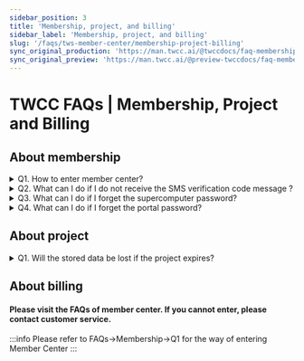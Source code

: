 ```yaml
---
sidebar_position: 3
title: 'Membership, project, and billing'
sidebar_label: 'Membership, project, and billing'
slug: '/faqs/tws-member-center/membership-project-billing'
sync_original_production: 'https://man.twcc.ai/@twccdocs/faq-membership-project-billing-zh' 
sync_original_preview: 'https://man.twcc.ai/@preview-twccdocs/faq-membership-project-billing-zh'
---
```


# TWCC FAQs | Membership, Project and Billing

## About membership

<details>

<summary>  Q1. How to enter member center?</summary>

Please refer to [<ins>this document</ins>](/user-guides/tws-member-center/manage-member-accounts/access-tws-member-center.md) for more information about entering member center.

</details>

<details>

<summary>  Q2. What can I do if I do not receive the SMS verification code message ?</summary>

1. In order to verify your identity and phone number, you need to enter the verification code received via SMS message to complete the sign-up process. Please refer to [<ins>this document</ins>](https://man.twcc.ai/@twccdocs/doc-service-main-en/https%3A%2F%2Fman.twcc.ai%2F%40twccdocs%2Fhowo-service-receive-verif-phone-en) for detailed steps.
2. If the telecommunications company does not provide online services to disable “Reject Enterprise SMS”, please call the company and ask for changing assistance. The change will not be effective immediately. For the effective time, please contact the telecommunications company. 

</details>

<details>

<summary>  Q3. What can I do if I forget the supercomputer password?</summary>

Since we do not record the user's supercomputer password, please reset your password through the service website. Please refer to 
[<ins>this document</ins>](https://man.twcc.ai/@twccdocs/doc-service-main-en/https%3A%2F%2Fman.twcc.ai%2F%40twccdocs%2Fguide-service-hostname-pwd-otp-en#%E9%87%8D%E7%BD%AE%E4%B8%BB%E6%A9%9F%E5%AF%86%E7%A2%BC) for the detailed resetting steps.

</details>

<details>

<summary>  Q4. What can I do if I forget the portal password?</summary>

Please visit the service website, click "Login" then click "忘記密碼(Forget password)", please refer to [<ins>this document</ins>](https://man.twcc.ai/@twccdocs/doc-service-main-en/https%3A%2F%2Fman.twcc.ai%2F%40twccdocs%2Fguide-service-reset-portal-pwd-en) for the detailed steps.

</details>

<div style={{height:10+'px'}}></div>


## About project

<details>

<summary>  Q1. Will the stored data be lost if the project expires?</summary>

- Hyper File System (HFS) is a personal space, therefore, the project period does not affect the data.
- For data stored in the Cloud Object Storage (COS), Virtual Disk Service (VDS) and other compute resources, **please contact the customer service as soon as possible for the process after the project expires.**

</details>

<div style={{height:10+'px'}}></div>


## About billing

#### Please visit the FAQs of member center. If you cannot enter, please contact customer service.

:::info
Please refer to FAQs->Membership->Q1 for the way of entering Member Center
:::

<!-- <details>

<summary>  Q1. 提報科技部專題研究計畫時，如何編列國網中心電腦使用費經費？
</summary>
- 在使用者付費及科技部補助優惠的原則，請在「科技部專題研究計畫申請書」之
「八、耗材、物品、圖書及雜項費用」，「項目名稱」請填入
「國網中心電腦使用費」，以總價的方式估算，範例如下表：
<br/>
 | 項目名稱           | 說明   | 單位   | 數量 | 單價 | 金額 | 備註 |
|--------------------|--------|--------|------|------|------|------|
| 國網中心電腦使用費 |        | 式     | 1    | XXX  | XXX  |      |  
( 金額單位：新台幣元)
<i class="fa fa-paperclip fa-20" aria-hidden="true"></i> **附註：** 各項服務計價請參考[<ins>價目表</ins>](https://www.twcc.ai/doc?page=price&euqinu=true)。
</details>
<details>

<summary>  Q2. 開立發票時，品名該填什麼？
</summary>
- 本中心所開立發票的品名為【電腦帳號使用費】或【雲端儲存使用費】，若需開立其他品名，請務必於下訂後立即通知本中心 (iservice@twcc.ai) 辦理修改作業。
- 發票一經開立後，統一編號、抬頭以及收件相關資訊將無法再做更動，也無法指定開立日期，請務必於下訂時將資訊填寫正確。
</details>
<details>

<summary>  Q3. 如何取得需求報價單？
</summary>
- 若要需求報價單請款者，請自行點選【產生需求報價單】之功能下載列印。
![](https://cos.twcc.ai/SYS-MANUAL/uploads/upload_c0d6631c4497a8d1e8bb63aa888a838c.png)
- 若要正本需求報價單者，請於下單完成後通知本中心 (iservice@narlabs.org.tw)，屆時將連同發票寄送至貴單位。
</details>
<details>

<summary>  Q4. 下訂所需購買的額度後，可否先使用計算資源再付款？
</summary>
本中心收到訂單後會進入審核程序：
- 若貴單位屬學界、政府或法人單位：
  審核程序完成後即先開放使用計算資源，待收到發票後 1 個月內需完成付款。
  如選擇自行先匯款者，請於匯款後以郵件通知 (iservice@twcc.ai) 將匯款帳戶後五碼資訊或匯款收據，以俾本中心核銷款項。
- 若貴單位屬企業或個人：
  需先行匯款，並以郵件通知 (iservice@twcc.ai)
  匯款後五碼後才會完成審核程序並開放使用計算資源。
</details>
<details>

<summary>  Q5. 當「截止使用日期」已到期，仍有剩餘額度，是否可移轉至其他計畫使用？
</summary>
- 若您的計畫屬於科技部計畫：
    - 「截止使用日期」為科技部計畫執行期限結束日後三個月，若計畫經科技部同意延長執行期限者，請將展延同意書寄至 (iservice@twcc.ai)信箱，「截止使用日期」將以展延後的計畫執行期限結束日後三個月為限。
    - 研究計畫屬一年期性質 或 一次核給多年期：
        - 若已至「截止使用日期」，但尚有剩餘額度，不得轉移至其他計畫且本中心亦不予退費。(請參照科技部補助專題研究計畫經費處理原則)
    - 研究計畫屬多年期但為分年核定性質：
        - 科技部依年度逐年核給經費核定清單，計畫主持人須於每年計畫到期前， 提供下一年度的計畫經費核定清單影本至本中心 (iservice@narlabs.org.tw)，本中心確認後，將依下一年度的經費核定清單延長「截止使用日期」，且剩餘額度亦可延長使用。若已至「截止使用日期」，但尚有剩餘額度，不得轉移至其他計畫且本中心亦不予退費。(請參照科技部補助專題研究計畫經費處理原則)
- 若為其它非科技部計畫請洽客服人員：
    - E-mail：iservice@twcc.ai
    - 電話：03-5776085-442 呂小姐
</details>
<details>

<summary>  Q6. 購買額度訂購的流程？
</summary>
![](https://cos.twcc.ai/SYS-MANUAL/uploads/upload_d9b7c003e4127c23ad4185064ab79dbf.png)
</details>
<details>

<summary>  Q7. 如何進行錢包的管理？
</summary>
成員錢包管理方式之操作說明請參考[<ins>此文件<ins>](https://man.twcc.ai/@twccdocs/guide-service-manage-project-wallet-zh)。
</details>
<details>

<summary>  Q8. 如何查詢目前已使用及剩餘的額度？
</summary>
1. 請登入服務網，在 **「會員中心」**> **「計畫管理」** 項目下 **「我的計畫」** 查詢。
![](https://cos.twcc.ai/SYS-MANUAL/uploads/upload_7675039e162f257885adf48d5680b67b.png)
2. 本中心也會固定在每週五以電子郵件通知計畫之剩餘額度。
<i class="fa fa-paperclip fa-20" aria-hidden="true"></i> **附註：** 當前可用額度或子錢包為負值時，將無法提交計算工作，請計畫建立者或管理者線上購買額度或再分配額度給子錢包，請參考 Q7. 線上訂購的流程及 Q8. 如何進行錢包的管理。
</details>
<details>

<summary>  Q9. 如何計算額度用量？
</summary>
- 請登入服務網 > **「會員中心」** > **「計畫管理」** > **「我的計畫」** > 點選計畫> **「資源用量紀錄」**
![](https://cos.twcc.ai/SYS-MANUAL/uploads/upload_a7c3382ebe6c9d95539d39d43e34be70.png)
- 點開 **「詳細資訊」** 即可檢視每筆資源用量紀錄
- 以容器運算服務 c.super 型號之容器為例，使用 189 秒的額度用量計算方式如下：
`82 (NTD/小時, 未稅價)*1.05 (含稅) /3600 (換算為 NTD/秒) *189 (秒) ≒ 使用 4.5203 額度` 
![](https://cos.twcc.ai/SYS-MANUAL/uploads/upload_c70943b1f7d4898b6f73ac334a4f36f9.png)
<i class="fa fa-paperclip fa-20" aria-hidden="true"></i> **附註：** 各項服務計價 (未稅價)，請參考[<ins>計價說明</ins>](https://www.twcc.ai/doc?page=price&euqinu=true)
</details>
<details>

<summary>  Q10. 如何查詢計畫下成員的額度用量紀錄？
</summary>
請登入服務網，計畫主持人或管理員 (租戶管理員) 可在 **「會員中心」** >  **「我的計畫」**>  **「點選計畫」** > **「額度用量」** 中可查詢所有成員的用量紀錄。
</details>
<details>

<summary>  Q11. 如何查詢某個計算工作用量紀錄？
</summary>
請登入服務網，在 **「會員中心」**> **「我的計畫」**> 點選計畫 > **「資源用量紀錄」** 中查詢台灣杉二號 (命令列介面) 某個計算工作用量紀錄。
![](https://cos.twcc.ai/SYS-MANUAL/uploads/upload_06bc48818b4dcb1c40b61a2315042275.png)
</details> -->